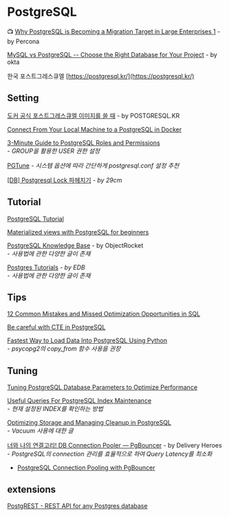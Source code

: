 # PostgreSQL

📺 [Why PostgreSQL is Becoming a Migration Target in Large Enterprises 1](https://www.youtube.com/watch?v=RHRhQMw1Ne8\&list=WL\&index=2\&t=0s) - by Percona

[MySQL vs PostgreSQL -- Choose the Right Database for Your Project](https://developer.okta.com/blog/2019/07/19/mysql-vs-postgres) - by okta

한국 포스트그레스큐엘 [https://postgresql.kr/](https://postgresql.kr/)

## Setting

[도커 공식 포스트그레스큐엘 이미지를 쓸 때](https://postgresql.kr/blog/when\_useing\_docker\_official\_postgres\_image.html) - by POSTGRESQL.KR

[Connect From Your Local Machine to a PostgreSQL in Docker](https://medium.com/better-programming/connect-from-local-machine-to-postgresql-docker-container-f785f00461a7)

[3-Minute Guide to PostgreSQL Roles and Permissions](https://medium.com/people-ai-engineering/3-minute-guide-to-postgresql-roles-and-permissions-3f2d80f1a5b8)\
&#x20; \-  _GROUP을 활용한 USER 권한 설정_

[PGTune](https://pgtune.leopard.in.ua/#/) _- 시스템 옵션에 따라 간단하게 postgresql.conf 설정 추천_

[\[DB\] Postgresql Lock 파헤치기](https://medium.com/29cm/db-postgresql-lock-%ED%8C%8C%ED%97%A4%EC%B9%98%EA%B8%B0-57d37ebe057) _- by 29cm_

## Tutorial

[PostgreSQL Tutorial](http://www.postgresqltutorial.com)

[Materialized views with PostgreSQL for beginners](https://medium.com/jobteaser-dev-team/materialized-views-with-postgresql-for-beginners-9809483db35f)

[PostgreSQL Knowledge Base](https://kb.objectrocket.com/category/postgresql) - by ObjectRocket\
&#x20; \-  _사용법에 관한 다양한 글이 존재_

[Postgres Tutorials](https://www.enterprisedb.com/postgres-tutorials) _- by EDB_\
&#x20; _-  사용법에 관한 다양한 글이 존재_

## Tips

[12 Common Mistakes and Missed Optimization Opportunities in SQL](https://hakibenita.com/sql-dos-and-donts)

[Be careful with CTE in PostgreSQL](https://medium.com/@hakibenita/be-careful-with-cte-in-postgresql-fca5e24d2119)

[Fastest Way to Load Data Into PostgreSQL Using Python](https://hakibenita.com/fast-load-data-python-postgresql#benchmark)\
&#x20; \-  _psycopg2의 copy\_from 함수 사용을 권장_

## Tuning

[Tuning PostgreSQL Database Parameters to Optimize Performance](https://www.percona.com/blog/2018/08/31/tuning-postgresql-database-parameters-to-optimize-performance/)

[Useful Queries For PostgreSQL Index Maintenance](https://www.percona.com/blog/2020/03/31/useful-queries-for-postgresql-index-maintenance/)\
&#x20; \-  _현재 설정된 INDEX를 확인하는 방법_

[Optimizing Storage and Managing Cleanup in PostgreSQL](https://medium.com/coding-blocks/optimizing-storage-and-managing-cleanup-in-postgresql-c2fe56d4cf5)\
&#x20; \-  _Vacuum 사용에 대한 글_

[너와 나의 연결고리! DB Connection Pooler — PgBouncer](https://medium.com/deliverytechkorea/%EB%84%88%EC%9D%98-%EB%82%98%EC%9D%98-%EC%97%B0%EA%B2%B0%EA%B3%A0%EB%A6%AC-db-connection-pooler-pgbouncer-e43ec536a088) - by Delivery Heroes\
&#x20; \-  _PostgreSQL의 connection 관리를 효율적으로 하여 Query Latency를 최소화_

* [PostgreSQL Connection Pooling with PgBouncer](https://pgdash.io/blog/pgbouncer-connection-pool.html)

## extensions

[PostgREST - REST API for any Postgres database](https://github.com/PostgREST/postgrest)
